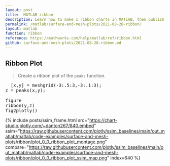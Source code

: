 ```yaml
---
layout: post
title:  MATLAB ribbon
description: Learn how to make 1 ribbon charts in MATLAB, then publish them to the Web with Plotly.
permalink: /matlab/surface-and-mesh-plots/2021-08-28-ribbon/
layout: matlab
function: ribbon
reference: https://mathworks.com/help/matlab/ref/ribbon.html
github: surface-and-mesh-plots/2021-08-28-ribbon.md
---
```


## Ribbon Plot

> Create a ribbon plot of the `peaks` function.

<pre class="mcode">
  [x,y] = meshgrid(-3:.5:3,-3:.1:3);
z = peaks(x,y);

figure
ribbon(y,z)
fig2plotly()
</pre>

{% include posts/ssim_frame.html 
  src="https://chart-studio.plotly.com/~danton267/840.embed" 
  ssim="https://raw.githubusercontent.com/plotly/ssim_baselines/main/out_matlab/matlab/code-examples/surface-and-mesh-plots/ribbon/plot_0_0_ribbon_plot_montage.png" 
  compare="https://raw.githubusercontent.com/plotly/ssim_baselines/main/out_matlab/matlab/code-examples/surface-and-mesh-plots/ribbon/plot_0_0_ribbon_plot_ssim_map.png" 
  index=640
%}



<!--------------------- EXAMPLE BREAK ------------------------->


